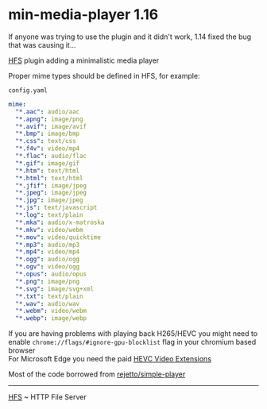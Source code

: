 # min-media-player 1.16

If anyone was trying to use the plugin and it didn't work, 1.14 fixed the bug that was causing it...

[HFS](https://github.com/rejetto/hfs) plugin adding a minimalistic media player

Proper mime types should be defined in HFS, for example:

`config.yaml`

```yaml
mime:
  "*.aac": audio/aac
  "*.apng": image/png
  "*.avif": image/avif
  "*.bmp": image/bmp
  "*.css": text/css
  "*.f4v": video/mp4
  "*.flac": audio/flac
  "*.gif": image/gif
  "*.htm": text/html
  "*.html": text/html
  "*.jfif": image/jpeg
  "*.jpeg": image/jpeg
  "*.jpg": image/jpeg
  "*.js": text/javascript
  "*.log": text/plain
  "*.mka": audio/x-matroska
  "*.mkv": video/webm
  "*.mov": video/quicktime
  "*.mp3": audio/mp3
  "*.mp4": video/mp4
  "*.ogg": audio/ogg
  "*.ogv": video/ogg
  "*.opus": audio/opus
  "*.png": image/png
  "*.svg": image/svg+xml
  "*.txt": text/plain
  "*.wav": audio/wav
  "*.webm": video/webm
  "*.webp": image/webp
```

If you are having problems with playing back H265/HEVC you might need to enable `chrome://flags/#ignore-gpu-blocklist` flag in your chromium based browser  
For Microsoft Edge you need the paid [HEVC Video Extensions](https://www.microsoft.com/store/productId/9NMZLZ57R3T7)

Most of the code borrowed from [rejetto/simple-player](https://github.com/rejetto/simple-player)

---
[HFS](https://github.com/rejetto/hfs) ~  HTTP File Server
